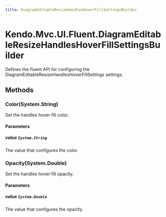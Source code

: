 ```yaml
---
title: DiagramEditableResizeHandlesHoverFillSettingsBuilder
---
```


# Kendo.Mvc.UI.Fluent.DiagramEditableResizeHandlesHoverFillSettingsBuilder
Defines the fluent API for configuring the DiagramEditableResizeHandlesHoverFillSettings settings.




## Methods


### Color(System.String)
Set the handles hover fill color.


#### Parameters

##### value `System.String`
The value that configures the color.





### Opacity(System.Double)
Set the handles hover fill opacity.


#### Parameters

##### value `System.Double`
The value that configures the opacity.







